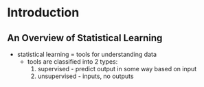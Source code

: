# Introduction

## An Overview of Statistical Learning

- statistical learning = tools for understanding data
    - tools are classified into 2 types:
        1. supervised - predict output in some way based on input
        2. unsupervised - inputs, no outputs


